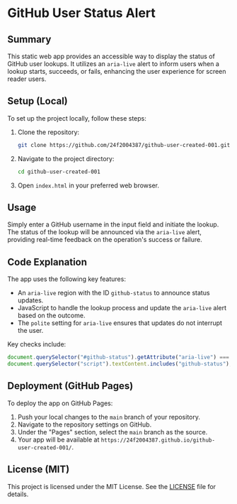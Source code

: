 # GitHub User Status Alert

## Summary
This static web app provides an accessible way to display the status of GitHub user lookups. It utilizes an `aria-live` alert to inform users when a lookup starts, succeeds, or fails, enhancing the user experience for screen reader users.

## Setup (Local)
To set up the project locally, follow these steps:

1. Clone the repository:
   ```bash
   git clone https://github.com/24f2004387/github-user-created-001.git
   ```
2. Navigate to the project directory:
   ```bash
   cd github-user-created-001
   ```
3. Open `index.html` in your preferred web browser.

## Usage
Simply enter a GitHub username in the input field and initiate the lookup. The status of the lookup will be announced via the `aria-live` alert, providing real-time feedback on the operation's success or failure.

## Code Explanation
The app uses the following key features:
- An `aria-live` region with the ID `github-status` to announce status updates.
- JavaScript to handle the lookup process and update the `aria-live` alert based on the outcome.
- The `polite` setting for `aria-live` ensures that updates do not interrupt the user.

Key checks include:
```javascript
document.querySelector("#github-status").getAttribute("aria-live") === "polite";
document.querySelector("script").textContent.includes("github-status");
```

## Deployment (GitHub Pages)
To deploy the app on GitHub Pages:

1. Push your local changes to the `main` branch of your repository.
2. Navigate to the repository settings on GitHub.
3. Under the "Pages" section, select the `main` branch as the source.
4. Your app will be available at `https://24f2004387.github.io/github-user-created-001/`.

## License (MIT)
This project is licensed under the MIT License. See the [LICENSE](LICENSE) file for details.